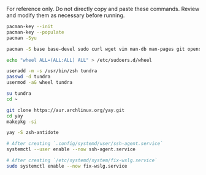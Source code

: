 For reference only. Do not directly copy and paste these commands. Review and modify them as necessary before running.

```bash
pacman-key --init
pacman-key --populate
pacman -Syu

pacman -S base base-devel sudo curl wget vim man-db man-pages git openssh zsh

echo "wheel ALL=(ALL:ALL) ALL" > /etc/sudoers.d/wheel

useradd -m -s /usr/bin/zsh tundra
passwd -d tundra
usermod -aG wheel tundra
```

```bash
su tundra
cd ~
```

```bash
git clone https://aur.archlinux.org/yay.git
cd yay
makepkg -si

yay -S zsh-antidote
```

```bash
# After creating `.config/systemd/user/ssh-agent.service`
systemctl --user enable --now ssh-agent.service
```

```bash
# After creating `/etc/systemd/system/fix-wslg.service`
sudo systemctl enable --now fix-wslg.service
```
